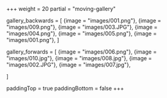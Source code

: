 +++
weight = 20
partial = "moving-gallery"

gallery_backwards = [
  {image = "images/001.png"},
  {image = "images/009.png"},
  {image = "images/003.JPG"},
  {image = "images/004.png"},
  {image = "images/005.png"},
  {image = "images/001.png"},
]

gallery_forwards = [
  {image = "images/006.png"},
  {image = "images/010.jpg"},
  {image = "images/008.jpg"},
  {image = "images/002.JPG"},
  {image = "images/007.jpg"},

]

paddingTop = true
paddingBottom = false
+++